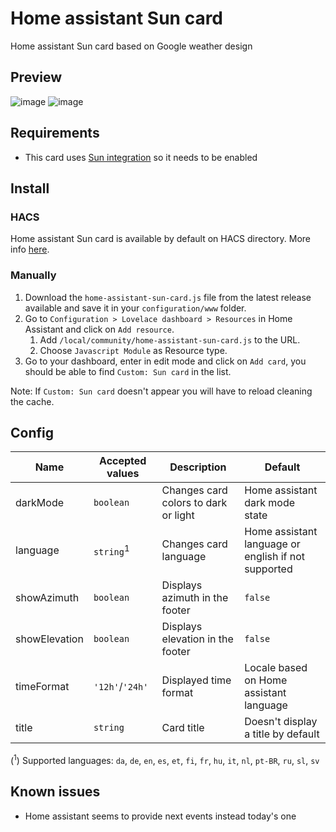 # Home assistant Sun card
Home assistant Sun card based on Google weather design

## Preview
![image](https://user-images.githubusercontent.com/6829526/118412152-54d93900-b690-11eb-8b2b-e87b4cbcca7f.png)
![image](https://user-images.githubusercontent.com/6829526/118412162-64f11880-b690-11eb-9bd7-b8c6c7d8efd8.png)

## Requirements
- This card uses [Sun integration](https://www.home-assistant.io/integrations/sun/) so it needs to be enabled

## Install
### HACS
Home assistant Sun card is available by default on HACS directory. More info [here](https://hacs.xyz/).

### Manually
1. Download the `home-assistant-sun-card.js` file from the latest release available and save it in your `configuration/www` folder.
1. Go to `Configuration > Lovelace dashboard > Resources` in Home Assistant and click on `Add resource`.
    1. Add `/local/community/home-assistant-sun-card.js` to the URL.
    1. Choose `Javascript Module` as Resource type.
1. Go to your dashboard, enter in edit mode and click on `Add card`, you should be able to find `Custom: Sun card` in the list.

Note: If `Custom: Sun card` doesn't appear you will have to reload cleaning the cache.

## Config
| Name          | Accepted values      | Description                          | Default                                             |
|---------------|----------------------|--------------------------------------|-----------------------------------------------------|
| darkMode      | `boolean`            | Changes card colors to dark or light | Home assistant dark mode state                      |
| language      | `string`<sup>1</sup> | Changes card language                | Home assistant language or english if not supported |
| showAzimuth   | `boolean`            | Displays azimuth in the footer       | `false`                                             |
| showElevation | `boolean`            | Displays elevation in the footer     | `false`                                             |
| timeFormat    | `'12h'`/`'24h'`      | Displayed time format                | Locale based on Home assistant language             |
| title         | `string`             | Card title                           | Doesn't display a title by default                  |         |

(<sup>1</sup>) Supported languages: `da`, `de`, `en`, `es`, `et`, `fi`, `fr`, `hu`, `it`, `nl`, `pt-BR`, `ru`, `sl`, `sv`

## Known issues
- Home assistant seems to provide next events instead today's one 
